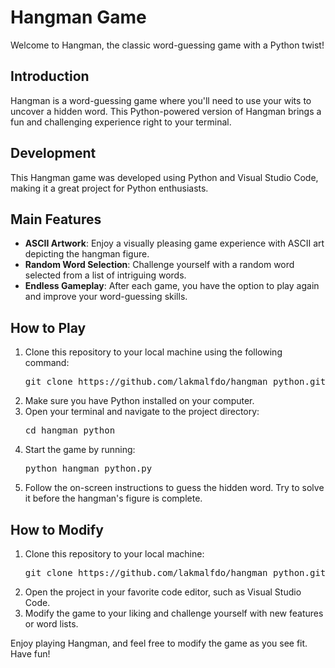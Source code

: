 # Hangman Game
Welcome to Hangman, the classic word-guessing game with a Python twist!

## Introduction
Hangman is a word-guessing game where you'll need to use your wits to uncover a hidden word. This Python-powered version of Hangman brings a fun and challenging experience right to your terminal.

## Development
This Hangman game was developed using Python and Visual Studio Code, making it a great project for Python enthusiasts.

## Main Features
- **ASCII Artwork**: Enjoy a visually pleasing game experience with ASCII art depicting the hangman figure.
- **Random Word Selection**: Challenge yourself with a random word selected from a list of intriguing words.
- **Endless Gameplay**: After each game, you have the option to play again and improve your word-guessing skills.

## How to Play
1. Clone this repository to your local machine using the following command:
   <pre>git clone https://github.com/lakmalfdo/hangman_python.git</pre>
2. Make sure you have Python installed on your computer.
3. Open your terminal and navigate to the project directory:
   <pre>cd hangman_python</pre>
4. Start the game by running:
   <pre>python hangman_python.py</pre>
5. Follow the on-screen instructions to guess the hidden word. Try to solve it before the hangman's figure is complete.

## How to Modify

1. Clone this repository to your local machine:
   <pre>git clone https://github.com/lakmalfdo/hangman_python.git</pre>
2. Open the project in your favorite code editor, such as Visual Studio Code.
3. Modify the game to your liking and challenge yourself with new features or word lists.

Enjoy playing Hangman, and feel free to modify the game as you see fit. Have fun!
